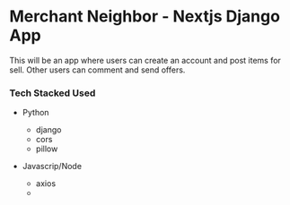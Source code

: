 # Merchant Neighbor - Nextjs Django App

<p>This will be an app where users can create an account and post items for sell. Other users can comment and send offers.</p>

<h3>Tech Stacked Used</h3>

- Python

  - django
  - cors
  - pillow

- Javascrip/Node

  - axios
  -
